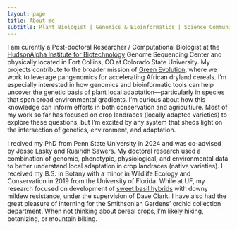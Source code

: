 ```yaml
---
layout: page
title: About me
subtitle: Plant Biologist | Genomics & Bioinformatics | Science Communication
---
```

I am curently a Post-doctoral Researcher / Computational Biologist at the [HudsonAlpha Institute for Biotechnology](https://www.hudsonalpha.org/?gad_source=1&gbraid=0AAAAACPIDCRpaufj82kFrQSVyESKvKbvw&gclid=CjwKCAjw8IfABhBXEiwAxRHlsBDgHQM1O1Dokl0ET_AyIvRWH3wrZzlv1tbgvVaqgj4di2YlycvzahoCLKgQAvD_BwE) Genome Sequencing Center and physically located in Fort Collins, CO at Colorado State University. My projects contribute to the broader mission of [Green Evolution](https://www.green-evolution.org/home), where we work to leverage pangenomics for accelerating African dryland cereals. I’m especially interested in how genomics and bioinformatic tools can help uncover the genetic basis of plant local adaptation—particularly in species that span broad environmental gradients. I’m curious about how this knowledge can inform efforts in both conservation and agricultiure. Most of my work so far has focused on crop landraces (locally adapted varieties) to explore these questions, but I’m excited by any system that sheds light on the intersection of genetics, environment, and adaptation.

I recived my PhD from Penn State University in 2024 and was co-advised by Jesse Lasky and Ruairidh Sawers. My doctoral research used a combination of genomic, phenotypic, physiological, and environmental data to better understand local adaptation in crop landraces (native varieties). I received my B.S. in Botany with a minor in Wildlife Ecology and Conservation in 2019 from the University of Florida. While at UF, my research focused on development of [sweet basil hybrids](https://www.provenwinners.com/plants/ocimum/pesto-besto-sweet-italian-basil-ocimum-hybrid) with downy mildew resistance, under the supervision of Dave Clark. I have also had the great pleasure of interning for the Smithsonian Gardens’ orchid collection department. When not thinking about cereal crops, I’m likely hiking, botanizing, or mountain biking.
